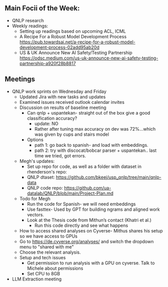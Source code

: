 ## Main Focii of the Week:
- QNLP research
- Weekly readings:
  - Setting up readings based on upcoming ACL, ICML
  -  A Recipe For a Robust Model Development Process https://pub.towardsai.net/a-recipe-for-a-robust-model-development-process-02add95ab20d
  - US & UK Announce New AI Safety/Testing Partnership	https://odsc.medium.com/us-uk-announce-new-ai-safety-testing-partnership-a920f28b8817

## Meetings
- QNLP work sprints on Wednesday and Friday
  - Updated Jira with new tasks and updates
  - Examined issues received outlook calendar invites 
  - Discussion on results of baseline meeting
    - Can qnlp + uspantekan- straight out of the box give a good classification accuracy?
        - update: NO
        - Rather after tuning max accuracy on dev was 72%...which was given by cups and stairs model
    - Options
        - path 1: go back to spanish- and load with embeddings.
        - path 2: try with discocat/bobcar parser + uspantekan.. last time we tried, got errors.
  - Megh's updates:
      - Set up repo for code, as well as a folder with dataset in rhenderson's repo:
      - QNLP dtaset: https://github.com/bkeej/usp_qnlp/tree/main/qnlp-data
      - QNLP code repo: https://github.com/ua-datalab/QNLP/blob/main/Project-Plan.md
  - Todo for Megh
      - Run the code for Spanish- we will need embeddings
      - Use fasttex- Used by GPT for building ngrams and aligned work vectors.
      - Look at the Thesis code from Mithun’s contact (Khatri et al.)
        - Run this code directly and see what happens
  - How to access shared analyses on Cyverse- Mithus shares his setup so we have access to GPUs
  - Go to https://de.cyverse.org/analyses/ and switch the dropdown menu to "shared with me"
  - Choose the relevant analysis.
  - Setup and tech issues
    - Get permission to run analysis with a GPU on cyverse. Talk to Michele about permissions
    - Set CPU to 8GB
- LLM Extraction meeting

